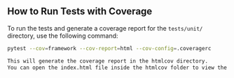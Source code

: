 ## How to Run Tests with Coverage

To run the tests and generate a coverage report for the `tests/unit/` directory, use the following command:

```bash
pytest --cov=framework --cov-report=html --cov-config=.coveragerc

This will generate the coverage report in the htmlcov directory.
You can open the index.html file inside the htmlcov folder to view the coverage report in your browser.